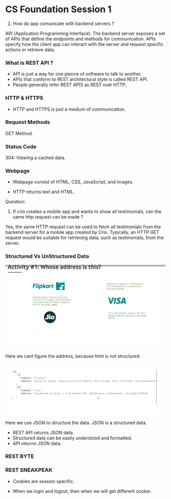 # CS Foundation Session 1


1. How do app comunicate with backend servers ?


API (Application Programming Interface): The backend server exposes a set of APIs that define the endpoints and methods for communication. APIs specify how the client app can interact with the server and request specific actions or retrieve data.


### What is REST API ?

- API is just a way for one pience of software to talk to another.
- APIs that conform to REST architectural style is called REST API.
- People generally refer REST APIS as REST over HTTP.


### HTTP & HTTPS

- HTTP and HTTPS is just a medium of communication.


### Request Methods

GET Method.


### Status Code

304: Viewing a cached data.


### Webpage

- Webpage consist of HTML, CSS, JavaScript, and images.

- HTTP returns text and HTML.


Question:

1. If crio creates a mobile app and wants to show all testimonials, can the same http request can be made ?

Yes, the same HTTP request can be used to fetch all testimonials from the backend server for a mobile app created by Crio. Typically, an HTTP GET request would be suitable for retrieving data, such as testimonials, from the server.


### Structured Vs UnStructured Data

![](./IMAGES/image1.png)

Here we cant figure the address, because html is not structured.


![](./IMAGES/image2.png)

Here we use JSON to structure the data. JSON is a structured data.

- REST API returns JSON data.
- Structured data can be easily understood and formatted. 
- API returns JSON data.


### REST BYTE

### REST SNEAKPEAK

- Cookies are session specific.

- When we login and logout, then when we will get different cookie.



